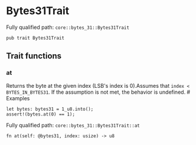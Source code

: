 # Bytes31Trait

Fully qualified path: `core::bytes_31::Bytes31Trait`

<pre><code class="language-rust">pub trait Bytes31Trait</code></pre>

## Trait functions

### at

Returns the byte at the given index (LSB's index is 0).Assumes that `index < BYTES_IN_BYTES31`. If the assumption is not met, the behavior is undefined.  # Examples
```cairo
let bytes: bytes31 = 1_u8.into();
assert!(bytes.at(0) == 1);
```

Fully qualified path: `core::bytes_31::Bytes31Trait::at`

<pre><code class="language-rust">fn at(self: @bytes31, index: usize) -&gt; u8</code></pre>


